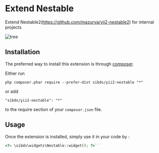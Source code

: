 Extend Nestable
===============
Extend Nestable2(https://github.com/mazurva/yii2-nestable2) for internal projects

![tree](https://user-images.githubusercontent.com/1152567/152440593-2d69b582-264d-4e90-97e7-a642fff01b3b.jpg)

Installation
------------

The preferred way to install this extension is through [composer](http://getcomposer.org/download/).

Either run

```
php composer.phar require --prefer-dist sibds/yii2-nestable "*"
```

or add

```
"sibds/yii2-nestable": "*"
```

to the require section of your `composer.json` file.


Usage
-----

Once the extension is installed, simply use it in your code by  :

```php
<?= \sibds\widgets\Nestable::widget(); ?>```
